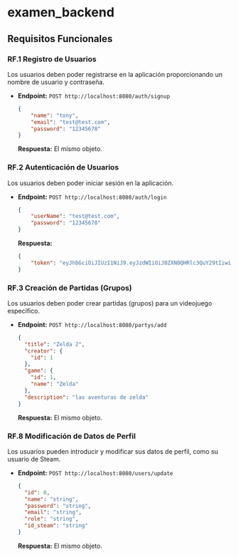 # examen_backend

## Requisitos Funcionales

### RF.1 Registro de Usuarios
Los usuarios deben poder registrarse en la aplicación proporcionando un nombre de usuario y contraseña.

- **Endpoint:** `POST http://localhost:8080/auth/signup`
  
  ```json
  {
      "name": "tony",
      "email": "test@test.com",
      "password": "12345678"
  }
  ```

  **Respuesta:**
  El mismo objeto.

### RF.2 Autenticación de Usuarios
Los usuarios deben poder iniciar sesión en la aplicación.

- **Endpoint:** `POST http://localhost:8080/auth/login`
  
  ```json
  {
      "userName": "test@test.com",
      "password": "12345678"
  }
  ```

  **Respuesta:**
  ```json
  {
      "token": "eyJhbGciOiJIUzI1NiJ9.eyJzdWIiOiJ0ZXN0QHRlc3QuY29tIiwiaWF0IjoxNzAxNzk0NDQ1LCJleHAiOjE3MDE5NzQ0NDV9.NLJkR9NDYfEC37rUi-jIumWjX2NL4K0aHZYSqb-gWzI"
  }
  ```

### RF.3 Creación de Partidas (Grupos)
Los usuarios deben poder crear partidas (grupos) para un videojuego específico.

- **Endpoint:** `POST http://localhost:8080/partys/add`
  
  ```json
  {
    "title": "Zelda 2",
    "creator": {
      "id": 1
    },
    "game": {
      "id": 1,
      "name": "Zelda"
    },
    "description": "las aventuras de zelda"
  }
  ```

  **Respuesta:**
  El mismo objeto.

### RF.8 Modificación de Datos de Perfil
Los usuarios pueden introducir y modificar sus datos de perfil, como su usuario de Steam.

- **Endpoint:** `POST http://localhost:8080/users/update`
  
  ```json
  {
    "id": 0,
    "name": "string",
    "password": "string",
    "email": "string",
    "role": "string",
    "id_steam": "string"
  }
  ```

  **Respuesta:**
  El mismo objeto.
